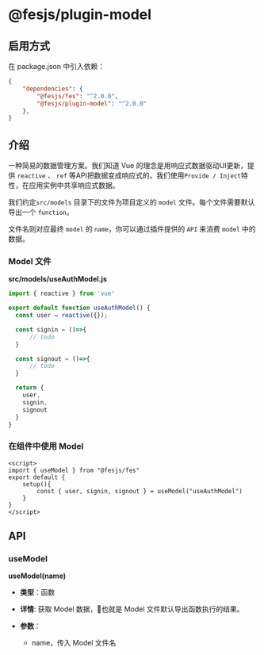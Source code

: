 # @fesjs/plugin-model

## 启用方式
在 package.json 中引入依赖：
```json
{
    "dependencies": {
        "@fesjs/fes": "^2.0.0",
        "@fesjs/plugin-model": "^2.0.0"
    },
}
```
## 介绍
一种简易的数据管理方案。我们知道 Vue 的理念是用响应式数据驱动UI更新，提供 `reactive` 、 `ref` 等API把数据变成响应式的。我们使用`Provide / Inject`特性，在应用实例中共享响应式数据。

我们约定`src/models` 目录下的文件为项目定义的 `model` 文件。每个文件需要默认导出一个 `function`。

文件名则对应最终 `model` 的 `name`，你可以通过插件提供的 `API` 来消费 `model` 中的数据。

### Model 文件
**src/models/useAuthModel.js**
```js
import { reactive } from 'vue'

export default function useAuthModel() {
  const user = reactive({});

  const signin = ()=>{
      // todo
  }

  const signout = ()=>{
      // todo
  }

  return {
    user,
    signin,
    signout
  }
}
```

### 在组件中使用 Model
```vue
<script>
import { useModel } from "@fesjs/fes"
export default {
    setup(){
        const { user, signin, signout } = useModel("useAuthModel")
    }
}
</script>
```


## API

### useModel

**useModel(name)**
- **类型**：函数
  
- **详情**: 获取 Model 数据，也就是 Model 文件默认导出函数执行的结果。
- **参数**：
  - name，传入 Model 文件名


